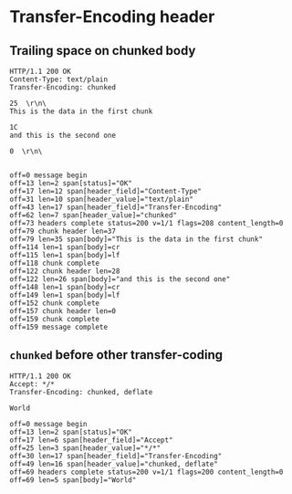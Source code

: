 Transfer-Encoding header
========================

## Trailing space on chunked body

<!-- meta={"type": "response"} -->
```http
HTTP/1.1 200 OK
Content-Type: text/plain
Transfer-Encoding: chunked

25  \r\n\
This is the data in the first chunk

1C
and this is the second one

0  \r\n\


```

```log
off=0 message begin
off=13 len=2 span[status]="OK"
off=17 len=12 span[header_field]="Content-Type"
off=31 len=10 span[header_value]="text/plain"
off=43 len=17 span[header_field]="Transfer-Encoding"
off=62 len=7 span[header_value]="chunked"
off=73 headers complete status=200 v=1/1 flags=208 content_length=0
off=79 chunk header len=37
off=79 len=35 span[body]="This is the data in the first chunk"
off=114 len=1 span[body]=cr
off=115 len=1 span[body]=lf
off=118 chunk complete
off=122 chunk header len=28
off=122 len=26 span[body]="and this is the second one"
off=148 len=1 span[body]=cr
off=149 len=1 span[body]=lf
off=152 chunk complete
off=157 chunk header len=0
off=159 chunk complete
off=159 message complete
```

## `chunked` before other transfer-coding

<!-- meta={"type": "response"} -->
```http
HTTP/1.1 200 OK
Accept: */*
Transfer-Encoding: chunked, deflate

World
```

```log
off=0 message begin
off=13 len=2 span[status]="OK"
off=17 len=6 span[header_field]="Accept"
off=25 len=3 span[header_value]="*/*"
off=30 len=17 span[header_field]="Transfer-Encoding"
off=49 len=16 span[header_value]="chunked, deflate"
off=69 headers complete status=200 v=1/1 flags=200 content_length=0
off=69 len=5 span[body]="World"
```
